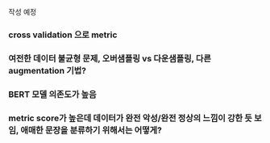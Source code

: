 작성 예정

### cross validation 으로 metric
### 여전한 데이터 불균형 문제, 오버샘플링 vs 다운샘플링, 다른 augmentation 기법?
### BERT 모델 의존도가 높음
### metric score가 높은데 데이터가 완전 악성/완전 정상의 느낌이 강한 듯 보임, 애매한 문장을 분류하기 위해서는 어떻게?

